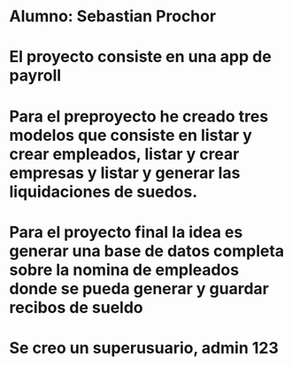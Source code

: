 # Alumno: Sebastian Prochor

# El proyecto consiste en una app de payroll

# Para el preproyecto he creado tres modelos que consiste en listar y crear empleados, listar y crear empresas y listar y generar las liquidaciones de suedos.

# Para el proyecto final la idea es generar una base de datos completa sobre la nomina de empleados donde se pueda generar y guardar recibos de sueldo

# Se creo un superusuario, admin 123